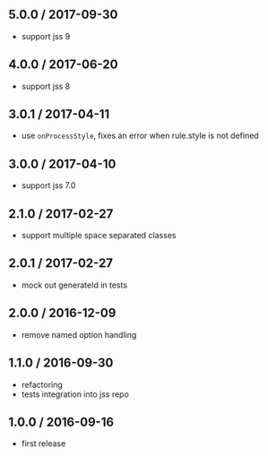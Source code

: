 ## 5.0.0 / 2017-09-30

- support jss 9

## 4.0.0 / 2017-06-20

- support jss 8

## 3.0.1 / 2017-04-11

- use `onProcessStyle`, fixes an error when rule.style is not defined

## 3.0.0 / 2017-04-10

- support jss 7.0

## 2.1.0 / 2017-02-27

- support multiple space separated classes

## 2.0.1 / 2017-02-27

- mock out generateId in tests

## 2.0.0 / 2016-12-09

- remove named option handling

## 1.1.0 / 2016-09-30

- refactoring
- tests integration into jss repo

## 1.0.0 / 2016-09-16

- first release
